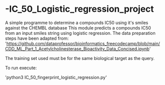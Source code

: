 # -IC_50_Logistic_regression_project
A simple programme to determine a compounds IC50 using it's smiles against the CHEMBL database
This module predicts a compounds IC50 from an input smiles string using logistic regression.
The data preparation steps have been adapted from: 'https://github.com/dataprofessor/bioinformatics_freecodecamp/blob/main/CDD_ML_Part_1_Acetylcholinesterase_Bioactivity_Data_Concised.ipynb'

The training set used must be for the same biological target as the query.

To run execute:

'python3 IC_50_fingerprint_logistic_regression.py'
